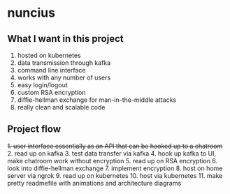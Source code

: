 # nuncius

## What I want in this project
1. hosted on kubernetes
2. data transmission through kafka
3. command line interface
4. works with any number of users
5. easy login/logout
6. custom RSA encryption
7. diffie-hellman exchange for man-in-the-middle attacks
8. really clean and scalable code

## Project flow
~~1. user interface essentially as an API that can be hooked up to a chatroom~~
2. read up on kafka
3. test data transfer via kafka
4. hook up kafka to UI, make chatroom work without encryption
5. read up on RSA encryption
6. look into diffie-hellman exchange
7. implement encryption
8. host on home server via ngrok
9. read up on kubernetes
10. host via kubernetes
11. make pretty readmefile with animations and architecture diagrams